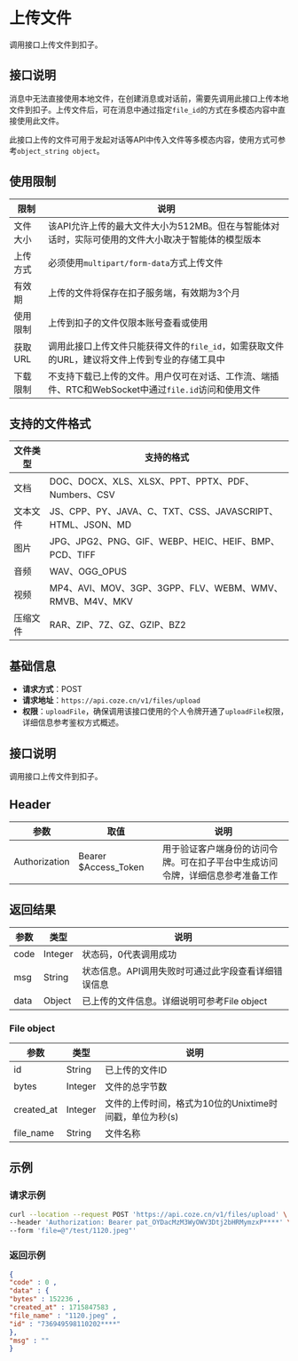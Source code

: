 # 上传文件
调用接口上传文件到扣子。

## 接口说明
消息中无法直接使用本地文件，在创建消息或对话前，需要先调用此接口上传本地文件到扣子。上传文件后，可在消息中通过指定`file_id`的方式在多模态内容中直接使用此文件。

此接口上传的文件可用于发起对话等API中传入文件等多模态内容，使用方式可参考`object_string object`。

## 使用限制
|限制|说明|
|---|---|
|文件大小|该API允许上传的最大文件大小为512MB。但在与智能体对话时，实际可使用的文件大小取决于智能体的模型版本|
|上传方式|必须使用`multipart/form-data`方式上传文件|
|有效期|上传的文件将保存在扣子服务端，有效期为3个月|
|使用限制|上传到扣子的文件仅限本账号查看或使用|
|获取URL|调用此接口上传文件只能获得文件的`file_id`，如需获取文件的URL，建议将文件上传到专业的存储工具中|
|下载限制|不支持下载已上传的文件。用户仅可在对话、工作流、端插件、RTC和WebSocket中通过`file.id`访问和使用文件|

## 支持的文件格式
|文件类型|支持的格式|
|---|---|
|文档|DOC、DOCX、XLS、XLSX、PPT、PPTX、PDF、Numbers、CSV|
|文本文件|JS、CPP、PY、JAVA、C、TXT、CSS、JAVASCRIPT、HTML、JSON、MD|
|图片|JPG、JPG2、PNG、GIF、WEBP、HEIC、HEIF、BMP、PCD、TIFF|
|音频|WAV、OGG_OPUS|
|视频|MP4、AVI、MOV、3GP、3GPP、FLV、WEBM、WMV、RMVB、M4V、MKV|
|压缩文件|RAR、ZIP、7Z、GZ、GZIP、BZ2|

## 基础信息
- **请求方式**：POST
- **请求地址**：`https://api.coze.cn/v1/files/upload`
- **权限**：`uploadFile`，确保调用该接口使用的个人令牌开通了`uploadFile`权限，详细信息参考鉴权方式概述。

## 接口说明
调用接口上传文件到扣子。

## Header
|参数|取值|说明|
|---|---|---|
|Authorization|Bearer $Access_Token|用于验证客户端身份的访问令牌。可在扣子平台中生成访问令牌，详细信息参考准备工作|

## 返回结果
|参数|类型|说明|
|---|---|---|
|code|Integer|状态码，0代表调用成功|
|msg|String|状态信息。API调用失败时可通过此字段查看详细错误信息|
|data|Object|已上传的文件信息。详细说明可参考File object|

### File object
|参数|类型|说明|
|---|---|---|
|id|String|已上传的文件ID|
|bytes|Integer|文件的总字节数|
|created_at|Integer|文件的上传时间，格式为10位的Unixtime时间戳，单位为秒(s)|
|file_name|String|文件名称|

## 示例
### 请求示例
```sh
curl --location --request POST 'https://api.coze.cn/v1/files/upload' \
--header 'Authorization: Bearer pat_OYDacMzM3WyOWV3Dtj2bHRMymzxP****' \
--form 'file=@"/test/1120.jpeg"'
```

### 返回示例
```json
{ 
"code" : 0 , 
"data" : { 
"bytes" : 152236 , 
"created_at" : 1715847583 , 
"file_name" : "1120.jpeg" , 
"id" : "736949598110202****" 
}, 
"msg" : "" 
} 
``` 